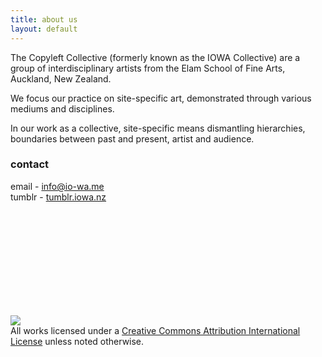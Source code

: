 ```yaml
---
title: about us
layout: default
---
```


The Copyleft Collective (formerly known as the IOWA Collective) are a group of interdisciplinary artists from the Elam School of Fine Arts, Auckland, New Zealand.

We focus our practice on site-specific art, demonstrated through various mediums and disciplines.

In our work as a collective, site-specific means dismantling hierarchies, boundaries between past and present, artist and audience.

### contact

email - [info@io-wa.me][mail]
<br>
tumblr - [tumblr.iowa.nz][tmblr]

<br><br>
<br><br>
<br><br>
<br><br>

<br>
<img src="https://i.creativecommons.org/l/by/4.0/80x15.png"><br>All works licensed under a <a href="https://creativecommons.org/licenses/by/4.0/">Creative Commons Attribution International License</a> unless noted otherwise.


[mail]: mailto:info@io-wa.me
[tmblr]: http://tumblr.iowa.nz
